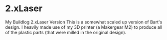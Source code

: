 2.xLaser
========

My Buildlog 2.xLaser Version
This is a somewhat scaled up version of Bart's design. I heavily made use of my 3D printer (a Makergear M2) to produce all
of the plastic parts (that were milled in the original design).
